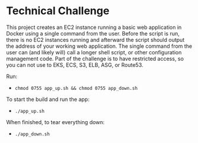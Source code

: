 # Technical Challenge

This project creates an EC2 instance running a basic web application in Docker using a single command from the user. Before the script is run, there is no EC2 instances running and afterward the script should output the address of your working web application. The single command from the user can (and likely will) call a longer shell script, or other configuration management code. Part of the challenge is to have restricted access, so you can not use to EKS, ECS, S3, ELB, ASG, or Route53.




Run:
* `chmod 0755 app_up.sh && chmod 0755 app_down.sh`

To start the build and run the app:
  * `./app_up.sh`

When finished, to tear everything down:
* `./app_down.sh`
